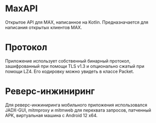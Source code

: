 # MaxAPI
Открытое API для MAX, написанное на Kotlin. Предназначается для написания открытых клиентов MAX.
# Протокол
Приложение использует собственный бинарный протокол, зашифрованный при помощи TLS v1.3 и опционально сжатый при помощи LZ4. Его кодировку можно увидеть в классе Packet.
# Реверс-инжиниринг
Для реверс-инжиниринга мобильного приложения использовался JADX-GUI, mitmproxy и mitmweb для перехвата запросов, патченный APK, виртуальная машина с Android 12 x64.